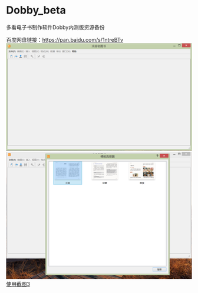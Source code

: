 # Dobby_beta
多看电子书制作软件Dobby内测版资源备份

百度网盘链接：https://pan.baidu.com/s/1ntreBTv
![使用截图1](/image/2015-05-13_185632.png)
![使用截图2](/image/2015-05-13_185648.png)
[使用截图3](https://github.com/xiaxi626/Dobby_beta/blob/master/image/2015-05-13_185737.png)
